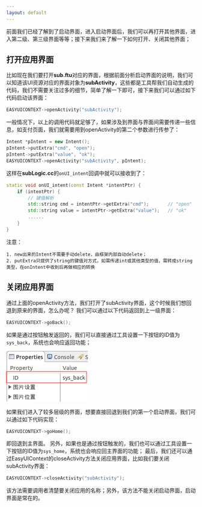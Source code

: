 ```yaml
---
layout: default
---
```

前面我们已经了解到了启动界面，进入启动界面后，我们可以再打开其他界面，进入第二级、第三级界面等等；接下来我们来了解一下如何打开、关闭其他界面；

## 打开应用界面
比如现在我们要打开**sub.ftu**对应的界面，根据前面分析启动界面的说明，我们可以知道该UI资源对应的界面对象为**subActivity**，这些都是工具帮我们自动生成的代码，我们不需要关注过多的细节，简单了解一下即可，接下来我们可以通过如下代码启动该界面：
```c++
EASYUICONTEXT->openActivity("subActivity");
```
一般情况下，以上的调用代码就足够了，如果涉及到界面与界面间需要传递一些信息，如支付页面，我们就需要用到openActivity的第二个参数进行传参了：
```c++
Intent *pIntent = new Intent();
pIntent->putExtra("cmd", "open");
pIntent->putExtra("value", "ok");
EASYUICONTEXT->openActivity("subActivity", pIntent);
```
这样在**subLogic.cc**的`onUI_intent`回调中就可以接收到了：
```c++
static void onUI_intent(const Intent *intentPtr) {
	if (intentPtr) {
		// 键值解析
		std::string cmd = intentPtr->getExtra("cmd");		// "open"
		std::string value = intentPtr->getExtra("value");	// "ok"
		......
	}
}
```
注意：

	1. new出来的Intent不需要手动delete，由框架内部自动delete；
	2. putExtra只提供了string的键值对方式，如需传递int或其他类型的值，需转成string类型，在onIntent中收到后再做相应的转换

## <span id = "close_app">关闭应用界面</span>
通过上面的openActivity方法，我们打开了subActivity界面，这个时候我们想回退到原来的界面，怎么办呢？
我们可以通过以下代码返回到上一级界面：
```c++
EASYUICONTEXT->goBack();
```
如果是通过按钮触发返回的，我们可以直接通过工具设置一下按钮的ID值为`sys_back`，系统也会响应返回功能；  

![](images/Screenshotfrom2018-06-06220522.png)

如果我们进入了较多层级的界面，想要直接回退到我们的第一个启动界面，我们可以通过如下代码实现：
```c++
EASYUICONTEXT->goHome();
```
即回退到主界面。
另外，如果也是通过按钮触发的，我们也可以通过工具设置一下按钮的ID值为`sys_home`，系统也会响应回主界面的功能；
最后，我们还可以通过EasyUIContext的closeActivity方法关闭应用界面，比如我们要关闭subActivity界面：
```c++
EASYUICONTEXT->closeActivity("subActivity");
```
该方法需要调用者清楚要关闭应用的名称；另外，该方法不能关闭启动界面，启动界面是常在的。
